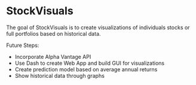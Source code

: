 # StockVisuals

The goal of StockVisuals is to create visualizations of individuals stocks or full portfolios based on historical data.

Future Steps:
* Incorporate Alpha Vantage API
* Use Dash to create Web App and build GUI for visualizations
* Create prediction model based on average annual returns
* Show historical data through graphs
